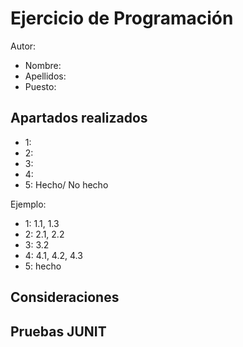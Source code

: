 # Ejercicio de Programación

Autor:
- Nombre:
- Apellidos:
- Puesto:

## Apartados realizados

- 1:
- 2:
- 3:
- 4:
- 5: Hecho/ No hecho

Ejemplo:

- 1: 1.1, 1.3
- 2: 2.1, 2.2
- 3: 3.2
- 4: 4.1, 4.2, 4.3
- 5: hecho

## Consideraciones



## Pruebas JUNIT